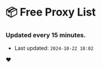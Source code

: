 # :package: Free Proxy List
### Updated every 15 minutes.

- Last updated: `2024-10-22 18:02`

:heart:
